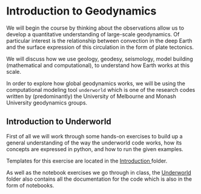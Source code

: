 # Introduction to Geodynamics

We will begin the course by thinking about the observations allow us to develop a quantitative understanding of large-scale geodynamics. Of particular interest is the relationship between convection in the deep Earth and the surface expression of this circulation in the form of plate tectonics.

We will discuss how we use geology, geodesy, seismology, model building (mathematical and computational), to understand how Earth works at this scale.

In order to explore how global geodynamics works, we will be using the computational modeling tool `underworld` which is one of the research codes written by (predominantly) the University of Melbourne and Monash University geodynamics groups.

## Introduction to Underworld

First of all we will work through some hands-on exercises to build up a general understanding of the way the underworld code works, how its concepts are expressed in python, and how to run the given examples.

Templates for this exercise are located in the <a href="/notebooks/www/Introduction/Notebooks"> Introduction </a> folder.

As well as the notebook exercises we go through in class, the <a href="/notebooks/www/Underworld/Notebooks"> Underworld </a> folder also contains all the documentation for the code which is also in the form of notebooks.

